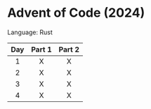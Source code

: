 # Advent of Code (2024)

Language: Rust

| Day | Part 1 | Part 2 |
| :-: | :----: | :----: |
| 1   |      X |      X |
| 2   |      X |      X |
| 3   |      X |      X |
| 4   |      X |      X |
